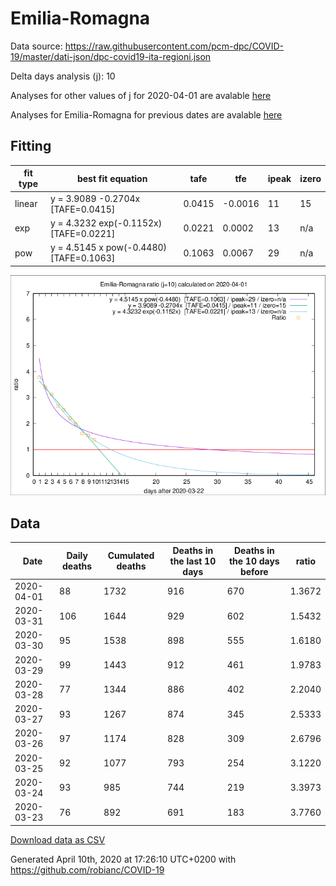 # Emilia-Romagna

Data source: https://raw.githubusercontent.com/pcm-dpc/COVID-19/master/dati-json/dpc-covid19-ita-regioni.json

Delta days analysis (j): 10

Analyses for other values of j for 2020-04-01 are avalable [here](../README.md)

Analyses for Emilia-Romagna for previous dates are avalable [here](../../README.md)

## Fitting 
|fit type|best fit equation|tafe|tfe|ipeak|izero|
|-------|-----|--------|------|---|---|
|linear|y = 3.9089 -0.2704x  [TAFE=0.0415]|0.0415|-0.0016|11|15|
|exp|y = 4.3232 exp(-0.1152x)  [TAFE=0.0221]|0.0221|0.0002|13|n/a|
|pow|y = 4.5145 x pow(-0.4480)  [TAFE=0.1063]|0.1063|0.0067|29|n/a|

![Plot](COVID-19_emilia-romagna_j10_2020-04-01.png)

## Data
|Date|Daily deaths|Cumulated deaths|Deaths in the last 10 days|Deaths in the 10 days before|ratio|
|----|----------|-----------|-------|--------------------|-----|
|2020-04-01|88|1732|916|670|1.3672|
|2020-03-31|106|1644|929|602|1.5432|
|2020-03-30|95|1538|898|555|1.6180|
|2020-03-29|99|1443|912|461|1.9783|
|2020-03-28|77|1344|886|402|2.2040|
|2020-03-27|93|1267|874|345|2.5333|
|2020-03-26|97|1174|828|309|2.6796|
|2020-03-25|92|1077|793|254|3.1220|
|2020-03-24|93|985|744|219|3.3973|
|2020-03-23|76|892|691|183|3.7760|

[Download data as CSV](COVID-19_emilia-romagna_j10_2020-04-01.csv)

Generated April 10th, 2020 at 17:26:10 UTC+0200 with https://github.com/robianc/COVID-19
